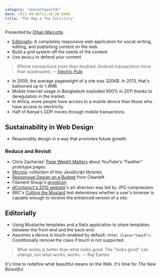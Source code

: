 ```yaml
---
category: "aneventapartdc"
date: 2013-08-06T11:59:26-0400
title: "The Map & The Territory"
---
```


Presented by [Ethan Marcotte](http://ethanmarcotte.com/).

- [Editorially](https://editorially.com/): A completely responsive web application for social writing, editing, and publishing content on the web.
- Build a grid system off the needs of the content.
- Use `@media` to defend your content.

> iPhone transactions more than doubled. Android transactions more than quadrupled. — [Electric Pulp](http://electricpulp.com/notes/more-on-apples-mobile-optimization-in-ecommerce/)

- In 2009, the average pageweight of a site was 320KB. In 2013, that's ballooned up to 1.4MB.
- Mobile Internet usage in Bangladesh exploded 900% in 2011 thanks to deregulation in the market.
- In Africa, more people have access to a mobile device than those who have access to electricity.
- Half of Kenya's GDP moves through mobile transactions.


## Sustainability in Web Design

- Responsibly design in a way that promotes future growth.

### Reduce and Revisit

- Chris Zacharias' [Page Weight Matters](http://blog.chriszacharias.com/page-weight-matters) about YouTube's "Feather" prototype pages.
- [Microjs](http://blog.chriszacharias.com/page-weight-matters): collection of tiny JavaScript libraries
- [Responsive Design on a Budget](http://clearleft.com/thinks/responsivedesignonabudget/) from Clearleft
- Filament Group's [grunticon](https://github.com/filamentgroup/grunticon)
- [dContsruct's 2012 website](http://2012.dconstruct.org/)'s art direction was led by JPG compression.
- BBC's [Cutting the Mustard](http://responsivenews.co.uk/post/18948466399/cutting-the-mustard) test determines whether a user's browser is capable enough to receive the enhanced version of a site.


## Editorially

- Using Mustache templates and a Rails application to share templates between the front-end and the back-end.
- Assumes a device is touch-enabled by default: `<html class="touch">`. Conditionally remove the class if touch is not supported.

> What works is better than what looks good. The "looks good" can change, but what works, works. — Ray Eames

It's time to redefine what beautiful means on the Web. It's time for _The New Beautiful_.
